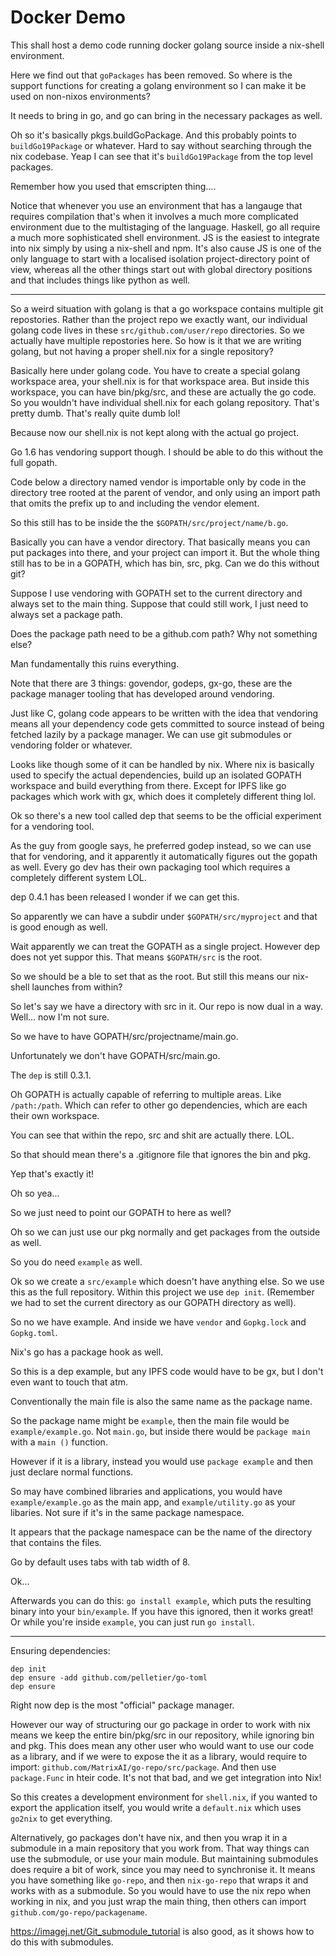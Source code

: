 Docker Demo
==============

This shall host a demo code running docker golang source inside a nix-shell environment.

Here we find out that `goPackages` has been removed. So where is the support functions for creating a golang environment so I can make it be used on non-nixos environments?

It needs to bring in go, and go can bring in the necessary packages as well.

Oh so it's basically pkgs.buildGoPackage. And this probably points to `buildGo19Package` or whatever. Hard to say without searching through the nix codebase. Yeap  I can see that it's `buildGo19Package` from the top level packages.

Remember how you used that emscripten thing....

Notice that whenever you use an environment that has a langauge that requires compilation that's when it involves a much more complicated environment due to the multistaging of the language. Haskell, go all require a much more sophisticated shell environment. JS is the easiest to integrate into nix simply by using a nix-shell and npm. It's also cause JS is one of the only language to start with a localised isolation project-directory point of view, whereas all the other things start out with global directory positions and that includes things like python as well.

---

So a weird situation with golang is that a go workspace contains multiple git repostories. Rather than the project repo we exactly want, our individual golang code lives in these `src/github.com/user/repo` directories. So we actually have multiple repostories here. So how is it that we are writing golang, but not having a proper shell.nix for a single repository?

Basically here under golang code. You have to create a special golang workspace area, your shell.nix is for that workspace area. But inside this workspace, you can have bin/pkg/src, and these are actually the go code. So you wouldn't have individual shell.nix for each golang repository. That's pretty dumb. That's really quite dumb lol!

Because now our shell.nix is not kept along with the actual go project.

Go 1.6 has vendoring support though. I should be able to do this without the full gopath.

Code below a directory named vendor is importable only by code in the directory tree rooted at the parent of vendor, and only using an import path that omits the prefix up to and including the vendor element.

So this still has to be inside the the `$GOPATH/src/project/name/b.go`.

Basically you can have a vendor directory. That basically means you can put packages into there, and your project can import it. But the whole thing still has to be in a GOPATH, which has bin, src, pkg. Can we do this without git?

Suppose I use vendoring with GOPATH set to the current directory and always set to the main thing. Suppose that could still work, I just need to always set a package path.

Does the package path need to be a github.com path? Why not something else?

Man fundamentally this ruins everything.

Note that there are 3 things: govendor, godeps, gx-go, these are the package manager tooling that has developed around vendoring.

Just like C, golang code appears to be written with the idea that vendoring means all your dependency code gets committed to source instead of being fetched lazily by a package manager. We can use git submodules or vendoring folder or whatever.

Looks like though some of it can be handled by nix. Where nix is basically used to specify the actual dependencies, build up an isolated GOPATH workspace and build everything from there. Except for IPFS like go packages which work with gx, which does it completely different thing lol.

Ok so there's a new tool called dep that seems to be the official experiment for a vendoring tool.

As the guy from google says, he preferred godep instead, so we can use that for vendoring, and it apparently it automatically figures out the gopath as well. Every go dev has their own packaging tool which requires a completely different system LOL.

dep 0.4.1 has been released I wonder if we can get this.

So apparently we can have a subdir under `$GOPATH/src/myproject` and that is good enough as well.

Wait apparently we can treat the GOPATH as a single project. However dep does not yet suppor this. That means `$GOPATH/src` is the root.

So we should be a ble to set that as the root. But still this means our nix-shell launches from within?

So let's say we have a directory with src in it. Our repo is now dual in a way. Well... now I'm not sure.

So we have to have GOPATH/src/projectname/main.go.

Unfortunately we don't have GOPATH/src/main.go.

The `dep` is still 0.3.1.

Oh GOPATH is actually capable of referring to multiple areas. Like `/path:/path`. Which can refer to other go dependencies, which are each their own workspace.

You can see that within the repo, src and shit are actually there. LOL.

So that should mean there's a .gitignore file that ignores the bin and pkg.

Yep that's exactly it!

Oh so yea...

So we just need to point our GOPATH to here as well?

Oh so we can just use our pkg normally and get packages from the outside as well.

So you do need `example` as well.

Ok so we create a `src/example` which doesn't have anything else. So we use this as the full repository. Within this project we use `dep init`. (Remember we had to set the current directory as our GOPATH directory as well).

So no we have example. And inside we have `vendor` and `Gopkg.lock` and `Gopkg.toml`.

Nix's go has a package hook as well.

So this is a dep example, but any IPFS code would have to be gx, but I don't even want to touch that atm.

Conventionally the main file is also the same name as the package name.

So the package name might be `example`, then the main file would be `example/example.go`. Not `main.go`, but inside there would be `package main` with a `main ()` function.

However if it is a library, instead you would use `package example` and then just declare normal functions.

So may have combined libraries and applications, you would have `example/example.go` as the main app, and `example/utility.go` as your libaries. Not sure if it's in the same package namespace.

It appears that the package namespace can be the name of the directory that contains the files.

Go by default uses tabs with tab width of 8.

Ok...

Afterwards you can do this: `go install example`, which puts the resulting binary into your `bin/example`. If you have this ignored, then it works great! Or while you're inside `example`, you can just run `go install`.

---

Ensuring dependencies:

```
dep init
dep ensure -add github.com/pelletier/go-toml
dep ensure
```

Right now dep is the most "official" package manager.

However our way of structuring our go package in order to work with nix means we keep the entire bin/pkg/src in our repository, while ignoring bin and pkg. This does mean any other user who would want to use our code as a library, and if we were to expose the it as a library, would require to import: `github.com/MatrixAI/go-repo/src/package`. And then use `package.Func` in hteir code. It's not that bad, and we get integration into Nix!

So this creates a development environment for `shell.nix`, if you wanted to export the application itself, you would write a `default.nix` which uses `go2nix` to get everything.

Alternatively, go packages don't have nix, and then you wrap it in a submodule in a main repository that you work from. That way things can use the submodule, or use your main module. But maintaining submodules does require a bit of work, since you may need to synchronise it. It means you have something like `go-repo`, and then `nix-go-repo` that wraps it and works with as a submodule. So you would have to use the nix repo when working in nix, and you just wrap the main thing, then others can import `github.com/go-repo/packagename`.

https://imagej.net/Git_submodule_tutorial is also good, as it shows how to do this with submodules.

